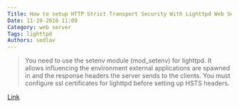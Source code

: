```yaml
---
Title: How to setup HTTP Strict Transport Security With Lighttpd Web Server
Date: 11-19-2016 11:09
Category: web server
Tags: lighttpd
Authors: sedlav
---
```


> You need to use the setenv module (mod_setenv) for lighttpd. It allows influencing the environment external applications are spawned in and the response headers the server sends to the clients. You must configure ssl certificates for lighttpd before setting up HSTS headers.

[Link](https://www.cyberciti.biz/faq/lighttpd-setup-hsts-http-strict-transport-security/)
